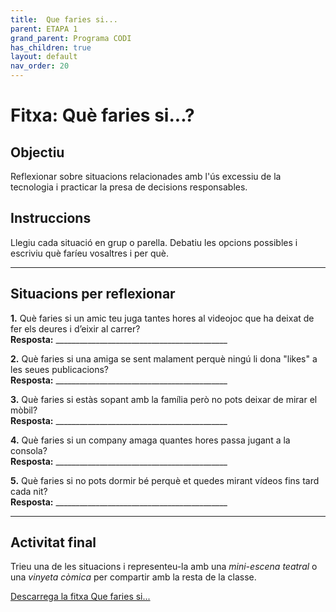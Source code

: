 ```yaml
---
title:  Que faries si...
parent: ETAPA 1
grand_parent: Programa CODI
has_children: true
layout: default
nav_order: 20
---
```

# Fitxa: Què faries si...?

## Objectiu

Reflexionar sobre situacions relacionades amb l'ús excessiu de la tecnologia i practicar la presa de decisions responsables.

## Instruccions

Llegiu cada situació en grup o parella. Debatiu les opcions possibles i escriviu què faríeu vosaltres i per què.

---

## Situacions per reflexionar

**1.** Què faries si un amic teu juga tantes hores al videojoc que ha deixat de fer els deures i d’eixir al carrer?  
**Resposta:** ___________________________________________

**2.** Què faries si una amiga se sent malament perquè ningú li dona "likes" a les seues publicacions?  
**Resposta:** ___________________________________________

**3.** Què faries si estàs sopant amb la família però no pots deixar de mirar el mòbil?  
**Resposta:** ___________________________________________

**4.** Què faries si un company amaga quantes hores passa jugant a la consola?  
**Resposta:** ___________________________________________

**5.** Què faries si no pots dormir bé perquè et quedes mirant vídeos fins tard cada nit?  
**Resposta:** ___________________________________________

---

## Activitat final

Trieu una de les situacions i representeu-la amb una *mini-escena teatral* o una *vinyeta còmica* per compartir amb la resta de la classe.


[Descarrega la fitxa Que faries si...](QueFariesSi.odt)
